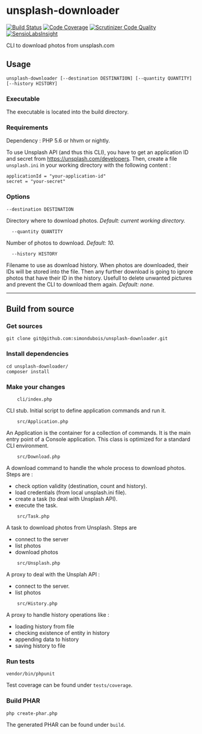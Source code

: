 # unsplash-downloader

[![Build Status](https://travis-ci.org/simondubois/unsplash-downloader.svg)](https://travis-ci.org/simondubois/unsplash-downloader)
[![Code Coverage](https://scrutinizer-ci.com/g/simondubois/unsplash-downloader/badges/coverage.png?b=master)](https://scrutinizer-ci.com/g/simondubois/unsplash-downloader/?branch=master)
[![Scrutinizer Code Quality](https://scrutinizer-ci.com/g/simondubois/unsplash-downloader/badges/quality-score.png?b=master)](https://scrutinizer-ci.com/g/simondubois/unsplash-downloader/?branch=master)
[![SensioLabsInsight](https://insight.sensiolabs.com/projects/4556fb29-ce84-4668-a918-ce4fb39f3083/mini.png)](https://insight.sensiolabs.com/projects/4556fb29-ce84-4668-a918-ce4fb39f3083)

CLI to download photos from unsplash.com


## Usage
	unsplash-downloader [--destination DESTINATION] [--quantity QUANTITY] [--history HISTORY]

### Executable
The executable is located into the build directory.

### Requirements

Dependency : PHP 5.6 or hhvm or nightly.

To use Unsplash API (and thus this CLI), you have to get an application ID and secret from https://unsplash.com/developers. Then, create a file ``unsplash.ini`` in your working directory with the following content :

	applicationId = "your-application-id"
	secret = "your-secret"

### Options
	--destination DESTINATION
Directory where to download photos.
*Default: current working directory.*

      --quantity QUANTITY
Number of photos to download.
*Default: 10.*

      --history HISTORY
Filename to use as download history. When photos are downloaded, their IDs will be stored into the file. Then any further download is going to ignore photos that have their ID in the history. Usefull to delete unwanted pictures and prevent the CLI to download them again.
*Default: none.*

-----

## Build from source

### Get sources
	git clone git@github.com:simondubois/unsplash-downloader.git

### Install dependencies
	cd unsplash-downloader/
	composer install

### Make your changes
```
	cli/index.php
```
CLI stub. Initial script to define application commands and run it.
```
	src/Application.php
```
An Application is the container for a collection of commands.
It is the main entry point of a Console application.
This class is optimized for a standard CLI environment.
```
	src/Download.php
```
A download command to handle the whole process to download photos. Steps are :

- check option validity (destination, count and history).
- load credentials (from local unsplash.ini file).
- create a task (to deal with Unsplash API).
- execute the task.
```
	src/Task.php
```
A task to download photos from Unsplash. Steps are

- connect to the server
- list photos
- download photos
```
	src/Unsplash.php
```
A proxy to deal with the Unsplah API :

- connect to the server.
- list photos
```
	src/History.php
```
A proxy to handle history operations like :

- loading history from file
- checking existence of entity in history
- appending data to history
- saving history to file

### Run tests
	vendor/bin/phpunit
Test coverage can be found under `tests/coverage`.

### Build PHAR
	php create-phar.php
The generated PHAR can be found under `build`.
